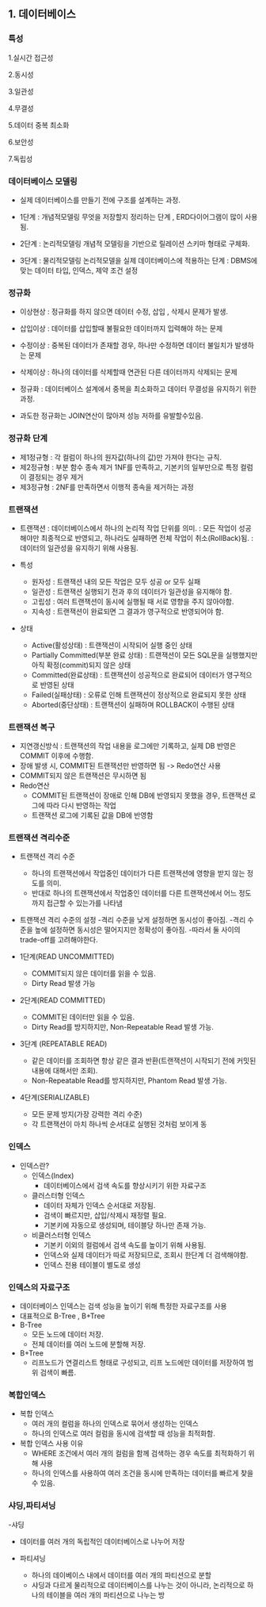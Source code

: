 
## 1. 데이터베이스 

### 특성

1.실시간 접근성

2.동시성

3.일관성

4.무결성

5.데이터 중복 최소화

6.보안성

7.독립성 


### 데이터베이스 모델링

- 실제 데이터베이스를 만들기 전에 구조를 설계하는 과정.

- 1단계 : 개념적모델링 무엇을 저장할지 정리하는 단계 , ERD다이어그램이 많이 사용됨.
- 2단계 : 논리적모델링 개념적 모델링을 기반으로 릴레이션 스키마 형태로 구체화.
- 3단계 : 물리적모델링 논리적모델을 실제 데이터베이스에 적용하는 단계
        : DBMS에 맞는 데이터 타입, 인덱스, 제약 조건 설정


### 정규화

- 이상현상 : 정규화를 하지 않으면 데이터 수정, 삽입 , 삭제시 문제가 발생.
- 삽입이상 : 데이터를 삽입할때 불필요한 데이터까지 입력해야 하는 문제
- 수정이상 : 중복된 데이터가 존재할 경우, 하나만 수정하면 데이터 불일치가 발생하는 문제
- 삭제이상 : 하나의 데이터를 삭제할때 연관된 다른 데이터까지 삭제되는 문제

- 정규화 : 데이터베이스 설계에서 중복을 최소화하고 데이터 무결성을 유지하기 위한 과정.

- 과도한 정규화는 JOIN연산이 많아져 성능 저하를 유발할수있음.


### 정규화 단계

- 제1정규형 : 각 컬럼이 하나의 원자값(하나의 값)만 가져야 한다는 규칙.
- 제2정규형 : 부분 함수 종속 제거 1NF를 만족하고, 기본키의 일부만으로 특정 컬럼이 결정되는 경우 제거
- 제3정규형 : 2NF를 만족하면서 이행적 종속을 제거하는 과정 


### 트랜잭션

- 트랜잭션 : 데이터베이스에서 하나의 논리적 작업 단위를 의미.
           : 모든 작업이 성공해야만 최종적으로 반영되고, 하나라도 실패하면 전체 작업이 취소(RollBack)됨.
           : 데이터의 일관성을 유지하기 위해 사용됨.

- 특성
  - 원자성 : 트랜잭션 내의 모든 작업은 모두 성공 or 모두 실패
  - 일관성 : 트랜잭션 실행되기 전과 후의 데이터가 일관성을 유지해야 함.
  - 고립성 : 여러 트랜잭션이 동시에 실행될 때 서로 영향을 주지 않아야함.
  - 지속성 : 트랜잭션이 완료되면 그 결과가 영구적으로 반영되어야 함.
 
- 상태
  - Active(활성상태) : 트랜잭션이 시작되어 실행 중인 상태
  - Partially Committed(부분 완료 상태) : 트랜잭션이 모든 SQL문을 실행했지만 아직 확정(commit)되지 않은 상태
  - Committed(완료상태) : 트랜잭션이 성공적으로 완료되어 데이터가 영구적으로 반영된 상태
  - Failed(실패상태) : 오류로 인해 트랜잭션이 정상적으로 완료되지 못한 상태
  - Aborted(중단상태) : 트랜잭션이 실패하며 ROLLBACK이 수행된 상태
 

### 트랜잭션 복구

- 지연갱신방식 : 트랜잭션의 작업 내용을 로그에만 기록하고, 실제 DB 반영은 COMMIT 이후에 수행함.
- 장애 발생 시, COMMIT된 트랜잭션만 반영하면 됨 -> Redo연산 사용
- COMMIT되지 않은 트랜잭션은 무시하면 됨
- Redo연산
  - COMMIT된 트랜잭션이 장애로 인해 DB에 반영되지 못했을 경우, 트랜잭션 로그에 따라 다시 반영하는 작업
  - 트랜잭션 로그에 기록된 값을 DB에 반영함 

### 트랜잭션 격리수준
- 트랜잭션 격리 수준
  - 하나의 트랜잭션에서 작업중인 데이터가 다른 트랜잭션에 영향을 받지 않는 정도를 의미.
  - 반대로 하나의 트랜잭션에서 작업중인 데이터를 다른 트랜잭션에서 어느 정도까지 접근할 수 있는가를 나타냄

- 트랜잭션 격리 수준의 설정
  -격리 수준을 낮게 설정하면 동시성이 좋아짐.
  -격리 수준을 높에 설정하면 동시성은 떨어지지만 정확성이 좋아짐.
  -따라서 둘 사이의 trade-off를 고려해야한다.


- 1단계(READ UNCOMMITTED)
  - COMMIT되지 않은 데이터를 읽을 수 있음.
  - Dirty Read 발생 가능
- 2단계(READ COMMITTED)
  - COMMIT된 데이터만 읽을 수 있음.
  - Dirty Read를 방지하지만, Non-Repeatable Read 발생 가능.
- 3단계 (REPEATABLE READ)
  - 같은 데이터를 조회하면 항상 같은 결과 반환(트랜잭션이 시작되기 전에 커밋된 내용에 대해서만 조회).
  - Non-Repeatable Read를 방지하지만, Phantom Read 발생 가능.
- 4단계(SERIALIZABLE)
  - 모든 문제 방지(가장 강력한 격리 수준)
  - 각 트랜잭션이 마치 하나씩 순서대로 실행된 것처럼 보이게 동  

### 인덱스 
- 인덱스란?
  - 인덱스(Index)
    - 데이터베이스에서 검색 속도를 향상시키기 위한 자료구조
  - 클러스터형 인덱스
    - 데이터 자체가 인덱스 순서대로 저장됨.
    - 검색이 빠르지만, 삽입/삭제시 재정렬 필요.
    - 기본키에 자동으로 생성되며, 테이블당 하나만 존재 가능.
  - 비클러스터형 인덱스
    - 기본키 이외의 컬럼에서 검색 속도를 높이기 위해 사용됨.
    -  인덱스와 실제 데이터가 따로 저장되므로, 조회시 한단계 더 검색해야함.
    -  인덱스 전용 테이블이 별도로 생성

### 인덱스의 자료구조
  - 데이터베이스 인덱스는 검색 성능을 높이기 위해 특정한 자료구조를 사용
  - 대표적으로 B-Tree , B+Tree
  - B-Tree
    - 모든 노드에 데이터 저장.
    - 전체 데이터를 여러 노드에 분할해 저장.
  - B+Tree
    - 리프노드가 연결리스트 형태로 구성되고, 리프 노드에만 데이터를 저장하여 범위 검색이 빠름. 

### 복합인덱스
  - 복합 인덱스
    - 여러 개의 컬럼을 하나의 인덱스로 묶어서 생성하는 인덱스
    - 하나의 인덱스로 여러 컬럼을 동시에 검색할 때 성능을 최적화함.
  - 복합 인덱스 사용 이유
    - WHERE 조건에서 여러 개의 컬럼을 함께 검색하는 경우 속도를 최적화하기 위해 사용
    - 하나의 인덱스를 사용하여 여러 조건을 동시에 만족하는 데이터를 빠르게 찾을 수 있음.
   
### 샤딩,파티셔닝
 -샤딩
   - 데이터를 여러 개의 독립적인 데이터베이스로 나누어 저장

 - 파티셔닝
   - 하나의 데이베이스 내에서 데이터를 여러 개의 파티션으로 분할
   - 샤딩과 다르게 물리적으로 데이터베이스를 나누는 것이 아니라, 논리적으로 하나의 테이블을 여러 개의 파티션으로 나누는 방 
                    
